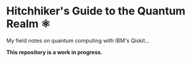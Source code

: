 # Hitchhiker's Guide to the Quantum Realm ⚛

My field notes on quantum computing with IBM's Qiskit...

<b>This repository is a work in progress.</b>
